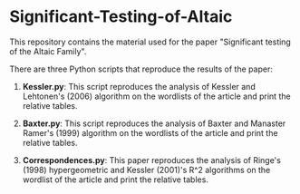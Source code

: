 # Significant-Testing-of-Altaic
This repository contains the material used for the paper "Significant testing of the Altaic Family".

There are three Python scripts that reproduce the results of the paper:

1. **Kessler.py**: This script reproduces the analysis of Kessler and Lehtonen's (2006) algorithm on the wordlists of the article and print the relative tables.

2. **Baxter.py**: This script reproduces the analysis of Baxter and Manaster Ramer's (1999) algorithm on the wordlists of the article and print the relative tables.

3. **Correspondences.py**: This paper reproduces the analysis of Ringe's (1998) hypergeometric and Kessler (2001)'s R^2 algorithms on the wordlist of the article and print the relative tables.


